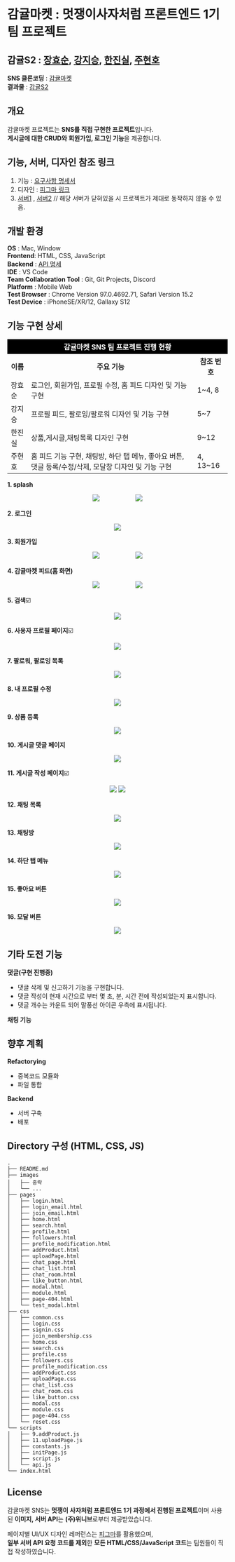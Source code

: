 # 감귤마켓 : **멋쟁이사자처럼 프론트엔드 1기** 팀 프로젝트

## 감귤S2 : [장효순](https://github.com/sooonlog), [강지승](https://github.com/jiseung-kang), [한진실](https://github.com/truthone), [주현호](https://github.com/hyjoo1226)

**SNS 클론코딩** : [감귤마켓](http://146.56.183.55:3000/)  
**결과물** : [감귤S2](https://jiseung-kang.github.io/ggul-market/)

## 개요

감귤마켓 프로젝트는 **SNS를 직접 구현한 프로젝트**입니다.  
**게시글에 대한 CRUD와 회원가입, 로그인 기능**을 제공합니다.

## 기능, 서버, 디자인 참조 링크

1. 기능 : [요구사항 명세서](https://paullabworkspace.notion.site/SNS-cdd5ed88a24b499593d7081dc28a5cbc#85eb0582eafa45939c0f7d0f67b02fbb)
2. 디자인 : [피그마 링크](https://www.figma.com/file/Gn6gQJdYwImYsEYSzBXhud/%EB%A9%8B%EC%82%AC_%ED%94%84%EB%A1%A0%ED%8A%B8%EC%97%94%EB%93%9C%EC%8A%A4%EC%BF%A8?node-id=39%3A1814)
3. [서버1](http://146.56.183.55:5050/) , [서버2](https://api.mandarin.cf/)
   // 해당 서버가 닫혀있을 시 프로젝트가 제대로 동작하지 않을 수 있음.

## 개발 환경

**OS** : Mac, Window  
**Frontend**: HTML, CSS, JavaScript  
**Backend** : [API 명세](https://paullabworkspace.notion.site/API-b9c93280e29f4670b324009d4461f4d5)  
**IDE** : VS Code  
**Team Collaboration Tool** : Git, Git Projects, Discord  
**Platform** : Mobile Web  
**Test Browser** : Chrome Version 97.0.4692.71, Safari Version 15.2  
**Test Device** : iPhoneSE/XR/12, Gallaxy S12

## 기능 구현 상세

<table style="width: 100%;">
    <thead>
      <tr>
        <th colspan="3" style="background:black;color:white;text-align:center;">감귤마켓 SNS 팀 프로젝트 진행 현황</th>
      </tr>
    </thead>
    <tbody>
      <tr>
        <th>이름</th>
        <th>주요 기능</th>
        <th>참조 번호</th>
      </tr>
      <tr>
        <td>장효순</td>
        <td>
            로그인, 회원가입, 프로필 수정, 홈 피드 디자인 및 기능 구현
        </td>
        <td>
            1~4, 8
        </td>
      </tr>
      <tr>
        <td>강지승</td>
        <td>
            프로필 피드, 팔로잉/팔로워 디자인 및 기능 구현
        </td>
        <td>
          5~7
        </td>
      </tr>
      <tr>
        <td>한진실</td>
        <td>
          상품,게시글,채팅목록 디자인 구현
        </td>
        <td>
          9~12
        </td>
      </tr>
      <tr>
        <td>주현호</td>
        <td>
          홈 피드 기능 구현, 채팅방, 하단 탭 메뉴, 좋아요 버튼, 댓글 등록/수정/삭제, 모달창 디자인 및 기능 구현
        </td>
        <td>
          4, 13~16
        </td>
      </tr>
    </tbody>
  </table>

**1. splash**

<p align="center">
    <img src="https://user-images.githubusercontent.com/93389773/150171014-966531fc-e192-4f42-a713-ff69a5667e2a.gif">
    &nbsp;&nbsp;&nbsp;&nbsp;&nbsp;&nbsp;&nbsp;&nbsp;&nbsp;&nbsp;&nbsp;&nbsp;&nbsp;&nbsp;&nbsp;&nbsp;&nbsp;&nbsp;&nbsp;
    <img src="https://user-images.githubusercontent.com/93389773/150171024-2899a4cf-f04d-45ce-8436-ba2c0f90f8ba.gif">
</p>
      
**2. 로그인**

<p align="center">
    <img src="https://user-images.githubusercontent.com/93389773/150171102-c6adee6c-d3e3-44a6-a1f7-c17bbee5ff09.gif">
</p>

**3. 회원가입**

<p align="center">
    <img src="https://user-images.githubusercontent.com/93389773/150171129-4e1caba8-c549-4be7-890d-4b1dda2f1d36.gif">
    &nbsp;&nbsp;&nbsp;&nbsp;&nbsp;&nbsp;&nbsp;&nbsp;&nbsp;&nbsp;&nbsp;&nbsp;&nbsp;&nbsp;&nbsp;&nbsp;&nbsp;&nbsp;&nbsp;
    <img src="https://user-images.githubusercontent.com/93389773/150171178-0756967a-14b9-4090-87a7-68188f0c8eb7.gif">
</p>

**4. 감귤마켓 피드(홈 화면)**

<p align="center">
    <img src="./preview/homefeed.gif">
    &nbsp;&nbsp;&nbsp;&nbsp;&nbsp;&nbsp;&nbsp;&nbsp;&nbsp;&nbsp;&nbsp;&nbsp;&nbsp;&nbsp;&nbsp;&nbsp;&nbsp;&nbsp;&nbsp;
    <img src="./preview/nofeed.gif">
</p>

**5. 검색**☑️

<p align="center">
    <img src="./preview/search.gif">
</p>

**6. 사용자 프로필 페이지**☑️

<p align="center">
    <img src="./preview/myfeed.gif">
</p>


**7. 팔로워, 팔로잉 목록**

<p align="center">
    <img src="./preview/follow.gif">
</p>

**8. 내 프로필 수정**

<p align="center">
    <img src="https://user-images.githubusercontent.com/93389773/150171305-b5e2de2b-4bb9-4045-839c-a220c21992c3.gif">
</p>

**9. 상품 등록**

<p align="center">
    <img src="./preview/add_product.gif">
</p>

**10. 게시글 댓글 페이지**

<p align="center">
    <img src="./preview/comment.gif">
</p>

**11. 게시글 작성 페이지**☑️

<p align="center">
   <img src="./preview/add_post.gif">
   <img src="./preview/modify_post.gif">
</p>

**12. 채팅 목록**

<p align="center">
    <img src="./preview/chatList.gif">
</p>

**13. 채팅방**

<p align="center">
    <img src="./preview/chat_room.gif">
</p>

**14. 하단 탭 메뉴**

<p align="center">
    <img src="./preview/tab_menu.gif">
</p>

**15. 좋아요 버튼**

<p align="center">
    <img src="./preview/like_btn.gif">
</p>

**16. 모달 버튼**

<p align="center">
    <img src="./preview/modal.gif">
</p>

## 기타 도전 기능

**댓글(구현 진행중)**

- 댓글 삭제 및 신고하기 기능을 구현합니다.
- 댓글 작성이 현재 시간으로 부터 몇 초, 분, 시간 전에 작성되었는지 표시합니다.
- 댓글 개수는 카운트 되어 말풍선 아이콘 우측에 표시됩니다.

**채팅 기능**

## 향후 계획

**Refactorying**

- 중복코드 모듈화
- 파일 통합

**Backend**

- 서버 구축
- 배포

## Directory 구성 (HTML, CSS, JS)

```
.
├── README.md
├── images
│   ├── 중략
│   └── ...
├── pages
│   ├── login.html
│   ├── login_email.html
│   ├── join_email.html
│   ├── home.html
│   ├── search.html
│   ├── profile.html
│   ├── followers.html
│   ├── profile_modification.html
│   ├── addProduct.html
│   ├── uploadPage.html
│   ├── chat_page.html
│   ├── chat_list.html
│   ├── chat_room.html
│   ├── like_button.html
│   ├── modal.html
│   ├── module.html
│   ├── page-404.html
│   └── test_modal.html
├── css
│   ├── common.css
│   ├── login.css
│   ├── signin.css
│   ├── join_membership.css
│   ├── home.css
│   ├── search.css
│   ├── profile.css
│   ├── followers.css
│   ├── profile_modification.css
│   ├── addProduct.css
│   ├── uploadPage.css
│   ├── chat_list.css
│   ├── chat_room.css
│   ├── like_button.css
│   ├── modal.css
│   ├── module.css
│   ├── page-404.css
│   └── reset.css
└── scripts
│   ├── 9.addProduct.js
│   ├── 11.uploadPage.js
│   ├── constants.js
│   ├── initPage.js
│   ├── script.js
│   └── api.js
└── index.html
```

## License

감귤마켓 SNS는 **멋쟁이 사자처럼 프론트엔드 1기 과정에서 진행된 프로젝트**이며 사용된 **이미지, 서버 API**는 **(주)위니브**로부터 제공받았습니다.

페이지별 UI/UX 디자인 레퍼런스는 [피그마](https://www.figma.com/file/Gn6gQJdYwImYsEYSzBXhud/%EB%A9%8B%EC%82%AC_%ED%94%84%EB%A1%A0%ED%8A%B8%EC%97%94%EB%93%9C%EC%8A%A4%EC%BF%A8?node-id=39%3A1814)를 활용했으며,  
**일부 서버 API 요청 코드를 제외**한 **모든 HTML/CSS/JavaScript 코드**는 팀원들이 직접 작성하였습니다.
